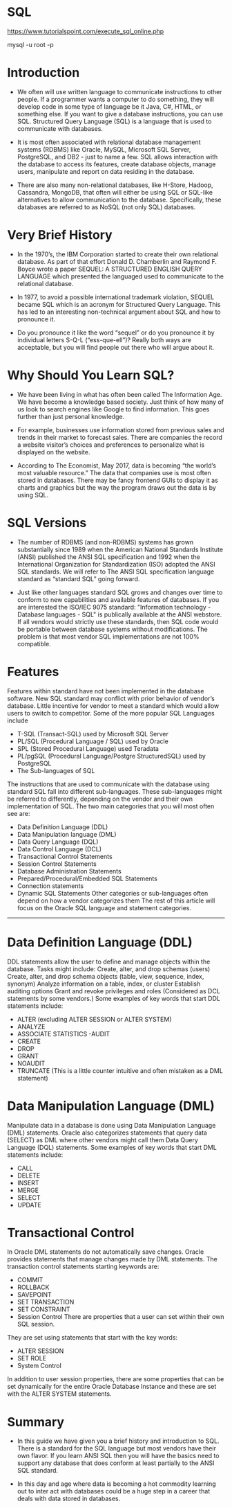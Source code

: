 # SQL


https://www.tutorialspoint.com/execute_sql_online.php

mysql -u root -p 



<h1>Introduction</h1>

* We often will use written language to communicate instructions to other people. If a programmer wants a computer to do something, they will develop code in some type of language be it Java, C#, HTML, or something else. If you want to give a database instructions, you can use SQL. Structured Query Language (SQL) is a language that is used to communicate with databases. 

* It is most often associated with relational database management systems (RDBMS) like Oracle, MySQL, Microsoft SQL Server, PostgreSQL, and DB2 - just to name a few. SQL allows interaction with the database to access its features, create database objects, manage users, manipulate and report on data residing in the database.

* There are also many non-relational databases, like H-Store, Hadoop, Cassandra, MongoDB, that often will either be using SQL or SQL-like alternatives to allow communication to the database. Specifically, these databases are referred to as NoSQL (not only SQL) databases.


<h1> Very Brief History</h1>

* In the 1970’s, the IBM Corporation started to create their own relational database. As part of that effort Donald D. Chamberlin and Raymond F. Boyce wrote a paper SEQUEL: A STRUCTURED ENGLISH QUERY LANGUAGE which presented the languaged used to communicate to the relational database. 

* In 1977, to avoid a possible international trademark violation, SEQUEL became SQL which is an acronym for Structured Query Language. This has led to an interesting non-technical argument about SQL and how to pronounce it.

*  Do you pronounce it like the word “sequel” or do you pronounce it by individual letters S-Q-L (“ess-que-ell”)? Really both ways are acceptable, but you will find people out there who will argue about it.
<h1> Why Should You Learn SQL? </h1>

* We have been living in what has often been called The Information Age. We have become a knowledge based society. Just think of how many of us look to search engines like Google to find information. This goes further than just personal knowledge. 

* For example, businesses use information stored from previous sales and trends in their market to forecast sales. There are companies the record a website visitor’s choices and preferences to personalize what is displayed on the website.

*  According to The Economist, May 2017, data is becoming “the world’s most valuable resource.” The data that companies use is most often stored in databases. There may be fancy frontend GUIs to display it as charts and graphics but the way the program draws out the data is by using SQL.
<h1> SQL Versions </h1>

* The number of RDBMS (and non-RDBMS) systems has grown substantially since 1989 when the American National Standards Institute (ANSI) published the ANSI SQL specification and 1992 when the International Organization for Standardization (ISO) adopted the ANSI SQL standards. We will refer to The ANSI SQL specification language standard as “standard SQL” going forward. 

* Just like other languages standard SQL grows and changes over time to conform to new capabilities and available features of databases. If you are interested the ISO/IEC 9075 standard: "Information technology - Database languages - SQL" is publically available at the ANSI webstore. If all vendors would strictly use these standards, then SQL code would be portable between database systems without modifications. The problem is that most vendor SQL implementations are not 100% compatible.
<h1> Features </h1>
Features within standard have not been implemented in the database software.
New SQL standard may conflict with prior behavior of vendor’s database.
Little incentive for vendor to meet a standard which would allow users to switch to competitor.
Some of the more popular SQL Languages include

- T-SQL (Transact-SQL) used by Microsoft SQL Server
- PL/SQL (Procedural Language / SQL) used by Oracle
- SPL (Stored Procedural Language) used Teradata
- PL/pgSQL (Procedural Language/Postgre StructuredSQL) used by PostgreSQL
- The Sub-languages of SQL

The instructions that are used to communicate with the database using standard SQL fall into different sub-languages. These sub-languages might be referred to differently, depending on the vendor and their own implementation of SQL. The two main categories that you will most often see are:

- Data Definition Language (DDL)
- Data Manipulation language (DML)
- Data Query Language (DQL)
- Data Control Language (DCL)
- Transactional Control Statements
- Session Control Statements
- Database Administration Statements
- Prepared/Procedural/Embedded SQL Statements
- Connection statements
- Dynamic SQL Statements
Other categories or sub-languages often depend on how a vendor categorizes them
The rest of this article will focus on the Oracle SQL language and statement categories.
<hr>
<h1>Data Definition Language (DDL) </h1>
DDL statements allow the user to define and manage objects within the database. Tasks might include:
Create, alter, and drop schemas (users)
Create, alter, and drop schema objects (table, view, sequence, index, synonym)
Analyze information on a table, index, or cluster
Establish auditing options
Grant and revoke privileges and roles (Considered as DCL statements by some vendors.)
Some examples of key words that start DDL statements include:

- ALTER (excluding ALTER SESSION or ALTER SYSTEM)
- ANALYZE
- ASSOCIATE STATISTICS
-AUDIT
- CREATE
- DROP
- GRANT
- NOAUDIT
- TRUNCATE (This is a little counter intuitive and often mistaken as a DML statement)
<h1>Data Manipulation Language (DML) </h1>
Manipulate data in a database is done using Data Manipulation Language (DML) statements. Oracle also categorizes statements that query data (SELECT) as DML where other vendors might call them Data Query Language (DQL) statements. Some examples of key words that start DML statements include:

- CALL
- DELETE
- INSERT
- MERGE
- SELECT
- UPDATE
<h1> Transactional Control </h1>
In Oracle DML statements do not automatically save changes. Oracle provides statements that manage changes made by DML statements. The transaction control statements starting keywords are:

- COMMIT
- ROLLBACK
- SAVEPOINT
- SET TRANSACTION
- SET CONSTRAINT
- Session Control
There are properties that a user can set within their own SQL session. 

They are set using statements that start with the key words:

* ALTER SESSION
* SET ROLE
* System Control

In addition to user session properties, there are some properties that can be set dynamically for the entire Oracle Database Instance and these are set with the ALTER SYSTEM statements.

<h1> Summary </h1>

* In this guide we have given you a brief history and introduction to SQL. There is a standard for the SQL language but most vendors have their own flavor. If you learn ANSI SQL then you will have the basics need to support any database that does conform at least partially to the ANSI SQL standard. 

* In this day and age where data is becoming a hot commodity learning out to inter act with databases could be a huge step in a career that deals with data stored in databases.


